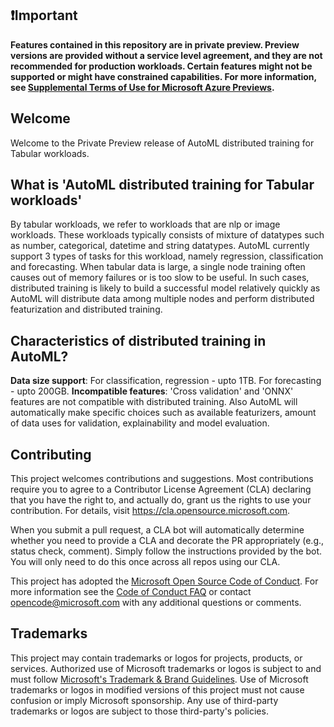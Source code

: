 ## ❗Important

**Features contained in this repository are in private preview. Preview versions are provided without a service level agreement, and they are not recommended for production workloads. Certain features might not be supported or might have constrained capabilities. For more information, see [Supplemental Terms of Use for Microsoft Azure Previews](https://azure.microsoft.com/en-us/support/legal/preview-supplemental-terms/).**

## Welcome
Welcome to the Private Preview release of AutoML distributed training for Tabular workloads.

## What is 'AutoML distributed training for Tabular workloads'
By tabular workloads, we refer to workloads that are nlp or image workloads. These workloads typically consists of mixture of datatypes such as number, categorical, datetime and string datatypes. AutoML currently support 3 types of tasks for this workload, namely regression, classification and forecasting.
When tabular data is large, a single node training often causes out of memory failures or is too slow to be useful. In such cases, distributed training is likely to build a successful model relatively quickly as AutoML will distribute data among multiple nodes and perform distributed featurization and distributed training.  

## Characteristics of distributed training in AutoML?
</i>**Data size support**: For classification, regression - upto 1TB. For forecasting - upto 200GB.</i>
</i>**Incompatible features**: 'Cross validation' and 'ONNX' features are not compatible with distributed training. Also AutoML will automatically make specific choices such as available featurizers, amount of data uses for validation, explainability and model evaluation.</i>


## Contributing

This project welcomes contributions and suggestions.  Most contributions require you to agree to a
Contributor License Agreement (CLA) declaring that you have the right to, and actually do, grant us
the rights to use your contribution. For details, visit https://cla.opensource.microsoft.com.

When you submit a pull request, a CLA bot will automatically determine whether you need to provide
a CLA and decorate the PR appropriately (e.g., status check, comment). Simply follow the instructions
provided by the bot. You will only need to do this once across all repos using our CLA.

This project has adopted the [Microsoft Open Source Code of Conduct](https://opensource.microsoft.com/codeofconduct/).
For more information see the [Code of Conduct FAQ](https://opensource.microsoft.com/codeofconduct/faq/) or
contact [opencode@microsoft.com](mailto:opencode@microsoft.com) with any additional questions or comments.

## Trademarks

This project may contain trademarks or logos for projects, products, or services. Authorized use of Microsoft 
trademarks or logos is subject to and must follow 
[Microsoft's Trademark & Brand Guidelines](https://www.microsoft.com/en-us/legal/intellectualproperty/trademarks/usage/general).
Use of Microsoft trademarks or logos in modified versions of this project must not cause confusion or imply Microsoft sponsorship.
Any use of third-party trademarks or logos are subject to those third-party's policies.
